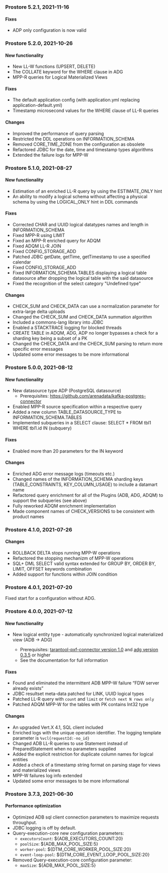 ### Prostore 5.2.1, 2021-11-16

#### Fixes

* ADP only configuration is now valid


### Prostore 5.2.0, 2021-10-26

#### New functionality
* New LL-W functions (UPSERT, DELETE)
* The COLLATE keyword for the WHERE clause in ADG
* MPP-R queries for Logical Materialized Views

#### Fixes
* The default application config (with application.yml replacing application-default.yml)
* Timestamp microsecond values for the WHERE clause of LL-R queries

#### Changes
* Improved the performance of query parsing
* Restricted the DDL operations on INFORMATION_SCHEMA
* Removed CORE_TIME_ZONE from the configuration as obsolete
* Refactored JDBC for the date, time and timestamp types algorithms
* Extended the failure logs for MPP-W


### Prostore 5.1.0, 2021-08-27

#### New functionality
* Estimation of an enriched LL-R query by using the ESTIMATE_ONLY hint
* An ability to modify a logical schema without affecting a physical schema by using the LOGICAL_ONLY hint in DDL commands

#### Fixes
* Corrected CHAR and UUID logical datatypes names and length in INFORMATION_SCHEMA
* Fixed MPP-R using LIMIT
* Fixed an MPP-R enriched query for ADQM
* Fixed ADQM LL-R JOIN
* Fixed CONFIG_STORAGE_ADD
* Patched JDBC getDate, getTime, getTimestamp to use a specified calendar
* Fixed CONFIG_STORAGE_ADD
* Fixed INFORMATION_SCHEMA.TABLES displaying a logical table datasource after dropping the logical table with the said datasource
* Fixed the recognition of the select category "Undefined type"

#### Changes
* CHECK_SUM and CHECK_DATA can use a normalization parameter for extra-large delta uploads
* Changed the CHECK_SUM and CHECK_DATA summation algorithm
* Included a commons-lang library into JDBC
* Enabled a STACKTRACE logging for blocked threads
* CREATE TABLE in ADQM, ADG, ADP no longer bypasses a check for a sharding key being a subset of a PK
* Changed the CHECK_DATA and the CHECK_SUM parsing to return more specific error messages
* Updated some error messages to be more informational


### Prostore 5.0.0, 2021-08-12

#### New functionality
* New datasource type ADP (PostgreSQL datasource)
	* Prerequisites: https://github.com/arenadata/kafka-postgres-connector
* Enabled MPP-R source specification within a respective query
* Added a new column TABLE_DATASOURCE_TYPE to INFORMATION_SCHEMA.TABLES
* Implemented subqueries in a SELECT clause: SELECT * FROM tbl1 WHERE tbl1.id IN (subquery)
#### Fixes

* Enabled more than 20 parameters for the IN keyword

#### Changes
* Enriched ADG error message logs (timeouts etc.)
* Changed names of the INFORMATION_SCHEMA sharding keys (TABLE_CONSTRAINTS, KEY_COLUMN_USAGE) to include a datamart name
* Refactored query enrichment for all of the Plugins (ADB, ADG, ADQM) to support the subqueries (see above)
* Fully reworked ADQM enrichment implementation
* Made component names of CHECK_VERSIONS to be consistent with product names


### Prostore 4.1.0, 2021-07-26

#### Changes

* ROLLBACK DELTA stops running MPP-W operations  
* Refactored the stopping mechanizm of MPP-W operations
* SQL+ DML SELECT valid syntax extended for GROUP BY, ORDER BY, LIMIT, OFFSET keywords combination
* Added support for functions within JOIN condition

### Prostore 4.0.1, 2021-07-20

Fixed start for a configuration without ADG.

### Prostore 4.0.0, 2021-07-12

#### New functionality

* New logical entity type - automatically synchronized logical materialized view \(ADB -> ADG\)

    * Prerequisites: [tarantool-pxf-connector version 1.0](https://github.com/arenadata/tarantool-pxf-connector/releases/tag/v1.0) and [adg version 0.3.5](https://github.com/arenadata/kafka-tarantool-loader/releases/tag/0.3.5) or higher
    * See the documentation for full information
    

#### Fixes

* Found and eliminated the intermittent ADB MPP-W failure “FDW server already exists”
* JDBC resultset meta-data patched for LINK, UUID logical types
* Patched LL-R query with `count` and `limit` or `fetch next N rows only`
* Patched ADQM MPP-W for the tables with PK contains Int32 type 

#### Changes

* An upgraded Vert.X 4.1, SQL client included
* Enriched logs with the unique operation identifier. The logging template parameter is `%vcl{requestId:-no_id}`
* Changed ADB LL-R queries to use Statement instead of PreparedStatement when no parameters supplied
* Added the explicit restriction for duplicate column names for logical entities
* Added a check of a timestamp string format on parsing stage for views and materialized views
* MPP-W failures log info extended
* Updated some error messages to be more informational 


### Prostore 3.7.3, 2021-06-30
#### Performance optimization
* Optimized ADB sql client connection parameters to maximize requests throughput.
* JDBC logging is off by default.
* Query-execution-core new configuration parameters:
    * `executorsCount`: $\{ADB\_EXECUTORS\_COUNT:20\}
    * `poolSize`: $\{ADB\_MAX\_POOL\_SIZE:5\}
    * `worker-pool`: $\{DTM\_CORE\_WORKER\_POOL\_SIZE:20\}
    * `event-loop-pool`: $\{DTM\_CORE\_EVENT\_LOOP\_POOL\_SIZE:20\}
* Removed Query-execution-core configuration parameter:
    * `maxSize`: $\{ADB\_MAX\_POOL\_SIZE:5\}
